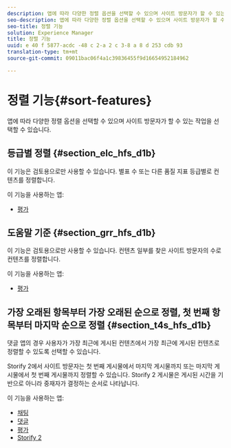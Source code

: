 ```yaml
---
description: 앱에 따라 다양한 정렬 옵션을 선택할 수 있으며 사이트 방문자가 할 수 있는 작업을 선택할 수 있습니다.
seo-description: 앱에 따라 다양한 정렬 옵션을 선택할 수 있으며 사이트 방문자가 할 수 있는 작업을 선택할 수 있습니다.
seo-title: 정렬 기능
solution: Experience Manager
title: 정렬 기능
uuid: e 40 f 5877-acdc -48 c 2-a 2 c 3-8 a 8 d 253 cdb 93
translation-type: tm+mt
source-git-commit: 09011bac06f4a1c39836455f9d16654952184962

---
```



# 정렬 기능{#sort-features}

앱에 따라 다양한 정렬 옵션을 선택할 수 있으며 사이트 방문자가 할 수 있는 작업을 선택할 수 있습니다.

## 등급별 정렬 {#section_elc_hfs_d1b}

이 기능은 검토용으로만 사용할 수 있습니다. 별표 수 또는 다른 품질 지표 등급별로 컨텐츠를 정렬합니다.

이 기능을 사용하는 앱:

* [평가](/help/using/c-about-apps/c-reviews-app/c-reviews-app.md#c_reviews_app)

## 도움말 기준 {#section_grr_hfs_d1b}

이 기능은 검토용으로만 사용할 수 있습니다. 컨텐츠 일부를 찾은 사이트 방문자의 수로 컨텐츠를 정렬합니다.

이 기능을 사용하는 앱:

* [평가](/help/using/c-about-apps/c-reviews-app/c-reviews-app.md#c_reviews_app)

## 가장 오래된 항목부터 가장 오래된 순으로 정렬, 첫 번째 항목부터 마지막 순으로 정렬 {#section_t4s_hfs_d1b}

댓글 앱의 경우 사용자가 가장 최근에 게시된 컨텐츠에서 가장 최근에 게시된 컨텐츠로 정렬할 수 있도록 선택할 수 있습니다.

Storify 2에서 사이트 방문자는 첫 번째 게시물에서 마지막 게시물까지 또는 마지막 게시물에서 첫 번째 게시물까지 정렬할 수 있습니다. Storify 2 게시물은 게시된 시간을 기반으로 아니라 중재자가 결정하는 순서로 나타납니다.

이 기능을 사용하는 앱:

* [채팅](/help/using/c-about-apps/c-chat-app/c-chat-app.md#c_chat_app)
* [댓글](/help/using/c-about-apps/c-comments/c-comments.md)
* [평가](/help/using/c-about-apps/c-reviews-app/c-reviews-app.md#c_reviews_app)
* [Storify 2](/help/using/c-about-apps/c-storify2/c-storify2.md#c_storify2)

